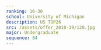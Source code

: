 ```yaml
---
ranking: 16-30
school: University of Michigan
description: US TOP26
src: /assets/offer_2018-19/120.jpg
major: Undergraduate
sequence: 84
---
```

